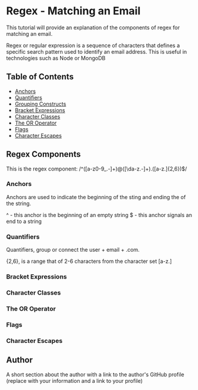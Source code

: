 # Regex - Matching an Email 

This tutorial will provide an explanation of the components of regex for matching an email. 

Regex or regular expression is a sequence of characters that defines a specific search pattern used to identify an email address. This is useful in technologies such as Node or MongoDB


## Table of Contents

- [Anchors](#anchors)
- [Quantifiers](#quantifiers)
- [Grouping Constructs](#grouping-constructs)
- [Bracket Expressions](#bracket-expressions)
- [Character Classes](#character-classes)
- [The OR Operator](#the-or-operator)
- [Flags](#flags)
- [Character Escapes](#character-escapes)

## Regex Components
This is the regex component:  /^([a-z0-9_\.-]+)@([\da-z\.-]+)\.([a-z\.]{2,6})$/

### Anchors
Anchors are used to indicate the beginning of the sting and ending the of the string. 

 ^ - this anchor is the beginning of an empty string
 $ - this anchor signals an end to a string

### Quantifiers
Quantifiers, group or connect the user + email + .com. 

{2,6}, is a range that of 2-6 characters from the character set [a-z\.]

### Bracket Expressions

### Character Classes

### The OR Operator

### Flags

### Character Escapes

## Author

A short section about the author with a link to the author's GitHub profile (replace with your information and a link to your profile)
